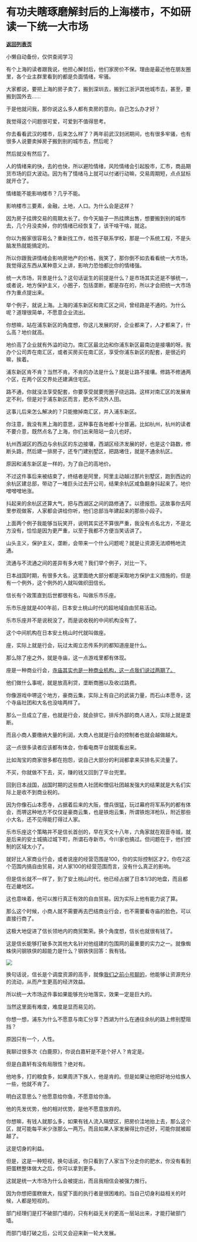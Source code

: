 # 有功夫瞎琢磨解封后的上海楼市，不如研读一下统一大市场

[**返回列表页**](/gzh/记忆承载)

小懒自动备份，仅供查阅学习

有个上海的读者跟我说，他担心解封后，他们家房价不保。理由是最近他在朋友圈里，各个业主群里看到的都是负面情绪，牢骚。  

  

大家都说，要把上海的房子卖了，搬到深圳去，搬到江浙沪其他城市去，甚至，要搬到国外去......

  

于是他就问我，那你说这么多人都有卖房的意向，自己怎么办才好？  

  

我觉得这个问题很可爱，可爱到不值得思考。  

  

你去看看武汉的楼市，后来怎么样了？两年前武汉封闭期间，也有很多牢骚，也有很多人说要卖掉房子搬到别的城市去，然后呢？

  

然后就没有然后了。

  

人的情绪来的快，去的也快，所以避险情绪，风险情绪会引起股市，汇市，商品期货市场的巨大波动。因为有了情绪马上就可以付诸行动嘛，交易周期短，点点鼠标就开仓了。  

  

情绪能不能影响楼市？几乎不能。

  

影响楼市三要素，金融，土地，人口。为什么会是这样？  

  

因为房子挂牌交易的周期太长了。你今天脑子一热挂牌出售，想要搬到别的城市去，几个月没卖掉，你的情绪已经恢复了，该干啥干啥，就这。

  

你以为搬家很容易么？重新找工作，给孩子联系学校，那是一个系统工程，不是头脑发热就能搞定的。  

  

所以你跟我讲情绪会影响房地产的价格，我笑了，那你倒不如去看看统一大市场，我觉得这东西从某种意义上讲，影响力恐怕都比你的情绪强。  

  

统一大市场，背景是什么？这句话诞生的前提是什么？是市场其实还是不够统一，或者说，地方保护主义，小圈子，包括垄断，都是存在的，所以才会把统一大市场作为重点提出来。

  

举个例子，就说上海。上海的浦东新区和南汇区之间，曾经路是不通的。为什么呢？道理很简单，不愿意企业流出。

  

你想嘛，站在浦东新区的角度想，你这儿发展的好，企业都来了，人才都来了，什么高？地价就高。  

  

地价高了企业就有外溢的动力。南汇区最北边和你浦东新区最南边是接壤的呀。我办个公司弄在南汇区，或者买房买在南汇区，享受你浦东新区的配套，是很近的嘛，挨着。

  

浦东新区肯不肯？当然不肯。不肯的办法是什么？就是让路不接壤。修路不修通两个区，在两个区交界处还建满住宅区。

  

路不通，你就没法享受配套，你要享受就要兜圈子绕远路。这样对南汇区的发展肯定不利，但是对于浦东新区而言，肥水不流外人田。

  

这事儿后来怎么解决的？只能撤掉南汇区，并入浦东新区。

  

你注意，我没有黑上海的意思，这种事在各地都十分普遍。比如杭州，杭州的读者不要介意，既然点名了上海，你们出来陪站一会儿也好。  

  

杭州西湖区的西边与余杭区的东边接壤，西湖区经济发展的好，也是这个路数，修断头路，然后建一排房子，还专门建别墅区，把路堵住，就是不通余杭区。  

  

原因和浦东新区是一样的，为了自己的高地价。  

  

不过这件事后来被结束了，终结者是阿里，阿里主动越过那片别墅区，跑到西边的余杭区建总部，带动了一堆巨头过去开公司，结果余杭区咸鱼翻身抖起来了。地价噌噌噌地涨。

  

抖起来的余杭区还算大气，把与西湖区之间的路修通了。以德报怨。这故事你去阿里参观做客，人家都会讲给你听，他们总部当年建起来的那些小段子。  

  

上面两个例子我能够当玩笑开，说明其实还不算很严重，我没有点名北方，不是北方没有，恰恰是因为更严重，以至于我都不方便当笑话讲了。

  

山头主义，保护主义，垄断，会带来一个什么问题呢？就是让资源无法顺畅地流通。  

  

流通与不流通之间的差异有多大呢？我们举个例子，对比一下。

  

日本战国时期，有很多大名，这里面绝大部分都是采取地方保护主义措施的，但是有一个例外，这个例外的人就叫做织田信长。

  

信长有个政策直到后世都很有名，叫做乐市乐座。

  

乐市乐座就是400年前，日本安土桃山时代的超地域自由贸易活动。

  

乐市乐座并不是说税没了，而是说收税的中间机构没有了。  

  

这个中间机构在日本安土桃山时代就叫做座。

  

座，实际上就是行会，玩过太阁立志传系列的都知道座是什么。  

  

那么除了座之外，就是寺庙，这一点游戏里都有体现。  

  

座是一种商业行会，[寺庙其实也是一种商业机构，这一点我们说过两期了。](http://mp.weixin.qq.com/s?__biz=MzU0MjYwNDU2Mw==&mid=2247504855&idx=2&sn=48581034a586d5a50d323aac3d886624&chksm=fb1abfabcc6d36bd0fe5fd8f238ec34f39a615f80976eb7e69c1a5bda12748554e68a4888f59&scene=21#wechat_redirect)

  

他们做什么事呢，就是放高利贷，垄断商圈以及收过路费。  

  

你像游戏中堺这个地方，豪商云集，实际上有自己的武装力量，而石山本愿寺，这个寺庙社团和大名也没啥两样了。

  

那么一旦成立了座，也就是行会，就会排它。排斥外部的商人进入，实际上就是垄断。  

  

而且小商人要缴纳大量的利润，大商人也就是行会的控制者也就会越做越大。  

  

这一点很多读者应该都有体会，你看电商平台就能看出来。

  

比如淘宝的商家很多都在抱怨，说自己大部分的利润都拿来买排名买流量了。  

  

不买，你就做不下去，买，赚的钱又回到了平台兜里。

  

回到日本战国，战国时期的这些商人社团和僧侣社团越发强大的结果就是大名们实际上是收不到商业税的。  

  

因为你像石山本愿寺，占据着后来的大阪，僧兵很猛，玩过幕府将军系列的都有体会，而堺这种地方不仅仅是豪商云集，也是铁炮云集，所谓铁炮洋枪队，附近那些小大名，还不见得能打得过人家。

  

乐市乐座这个策略并不是信长首创的，早在天文十八年，六角家就在观音寺城，就是后来的安土城搞过城下町，所谓石寺新市。今川家也搞过。但问题在于，他们控制的区域太小了。

  

就好比人家商业行会，或者说座的经营范围是100，你的实际控制区才2，你在2这个范围内搞自由贸易，对人家100的经营范围而言，没有什么真正的影响。

  

但是信长就不一样了，到了安土桃山时代，他已经占据了日本1/3的地盘，而且都在近畿地区。

  

这也意味着，他可以推行真正有效的自由贸易。因为实际上他有能力说了算。

  

那么这个时候，小商人就不需要再去巴结商业行会，也不需要看寺庙的脸色，可以直接行商了。

  

这极大地促进了信长领地内的商贸繁荣。换个角度想，信长也就很有钱了。

  

这是信长能够打破多次其他大名针对他组建的包围网的最重要的实力之一。就像蜘蛛侠问钢铁侠的超能力是什么？钢铁侠回答：我有钱。

  

![](https://mmbiz.qpic.cn/mmbiz_png/VToK8ByghCgiasIo5C4va9TmhkgAMYyMy0yrGj9y6KBnCMGOibElaNicn5m1Wl622vzhtLqgrka19LXicosPwmWvBw/640?wx_fmt=png)

  

换句话说，信长是个调度资源的高手，就像[我们之前小号聊的](http://mp.weixin.qq.com/s?__biz=MzU3NDc5Nzc0NQ==&mid=2247515317&idx=1&sn=566bee993e4100b7ce5c192fa86e3194&chksm=fd2e1e6bca59977dde63c95aacd82ceee541577fd5492e35e9a051868c10f55d5b8dd3aa9f5a&scene=21#wechat_redirect)，他能够让资源充分的流动，从而产生更高的经济效益。  

  

所以统一大市场这件事如果能够充分地落实，效果一定是巨大的。  

  

当然这里面有难度，难度是显而易见的。  

  

你想一想，浦东为什么不愿意与南汇分享？西湖为什么在通往余杭的路上修别墅阻挡？  

  

原因只有一个，人性。  

  

我聊过很多次《白鹿原》，你说白嘉轩是不是个好人？肯定是。

  

但是白嘉轩有没有局限性？绝对有。

  

他地多，打的粮食多，如果周济下族人，他是肯的。但是如果让他把好地分给族人一些，他就不肯了。

  

明白这意思么？他愿意给你鱼，不愿意给你渔。  

  

他的先发优势，他的相对优势，是他不愿意放弃的。  

  

你想嘛，有钱人就那么多，如果有钱人流入隔壁区，把房价洼地抬上去，那么这个区，就可能每平米少涨那么一两万。而且如果人家发展得比你还好，可能你就被超越了。  

  

这是切身的利益。  

  

但是，这是一种短视，换句话说，你只看到了人家当下分走你的肥水，你没有看到把蛋糕整体做大之后，你可以拿到更多。  

  

这就是统一大市场为什么会被提出，而且我相信会被强力推行。  

  

因为你想把蛋糕做大，指望下面的执行者是很困难的。当自己切身利益相关的时候，人都是短视的。

  

部门经理们是打不破部门墙的，只有利益无关的更高一层站出来，才能打破部门墙。

  

而部门墙打破之后，公司又会迎来新一轮大发展。

